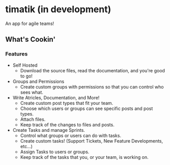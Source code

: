 # timatik (in development)

An app for agile teams!

## What's Cookin'

### Features

- Self Hosted
  - Download the source files, read the documentation, and you're good to go!
- Groups and Permissions
  - Create custom groups with permissions so that you can control who sees what.
- Write Atricles, Documentation, and More!
  - Create custom post types that fit your team.
  - Choose which users or groups can see specific posts and post types.
  - Attach files.
  - Keep track of the changes to files and posts.
- Create Tasks and manage Sprints.
  - Control what groups or users can do with tasks.
  - Create custom tasks! (Support Tickets, New Feature Developments, etc...)
  - Assign Tasks to users or groups.
  - Keep track of the tasks that you, or your team, is working on.
